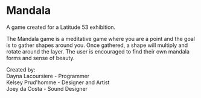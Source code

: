 # Mandala  
A game created for a Latitude 53 exhibition.  

The Mandala game is a meditative game where you are a point and the goal is to gather shapes around you. Once gathered, a shape will multiply and rotate around the layer. The user is encouraged to find their own mandala forms and sense of beauty.  


Created by:  
Dayna Lacoursiere - Programmer  
Kelsey Prud'homme - Designer and Artist  
Joey da Costa - Sound Designer  

